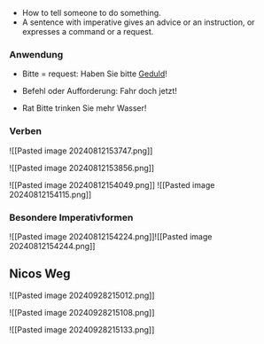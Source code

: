 + How to tell someone to do something.
+ A sentence with imperative gives an advice  or an instruction, or expresses a command or a request. 
### Anwendung

+ Bitte = request:
		Haben Sie bitte [Geduld](obsidian://open?vault=Germanistik&file=Vocabulary%2FW%C3%B6rterbuch)! 
	
+ Befehl oder Aufforderung:
		Fahr doch jetzt!

+ Rat 
		Bitte trinken Sie mehr Wasser!


### Verben 

![[Pasted image 20240812153747.png]]

![[Pasted image 20240812153856.png]]

![[Pasted image 20240812154049.png]]
![[Pasted image 20240812154115.png]]


### Besondere Imperativformen 

![[Pasted image 20240812154224.png]]![[Pasted image 20240812154244.png]]


## Nicos Weg

![[Pasted image 20240928215012.png]]

![[Pasted image 20240928215108.png]]

![[Pasted image 20240928215133.png]]
